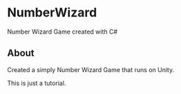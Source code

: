 # NumberWizard
Number Wizard Game created with C#

## About
Created a simply Number Wizard Game that runs on Unity.

This is just a tutorial.
